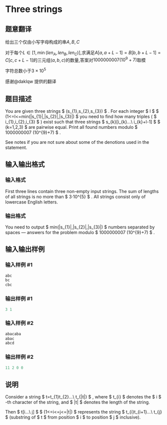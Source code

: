 # Three strings

## 题意翻译

给出三个仅由小写字母构成的串$A, B, C$

对于每个$L \in [1, \min(len_A,len_B,len_C)]$,求满足$A[a,a+L-1] = B[b,b+L-1] = C[c,c+L-1]$的三元组$(a,b,c)$的数量,答案对$1000000007 (10 ^ 9 + 7)$取模

字符总数小于$3\times10^5$

感谢@daklqw 提供的翻译

## 题目描述

You are given three strings $ (s_{1},s_{2},s_{3}) $ . For each integer $ l $ $ (1<=l<=min(|s_{1}|,|s_{2}|,|s_{3}|) $ you need to find how many triples ( $ i_{1},i_{2},i_{3} $ ) exist such that three strings $ s_{k}[i_{k}...\ i_{k}+l-1] $ $ (k=1,2,3) $ are pairwise equal. Print all found numbers modulo $ 1000000007 (10^{9}+7) $ .

See notes if you are not sure about some of the denotions used in the statement.

## 输入输出格式

### 输入格式

First three lines contain three non-empty input strings. The sum of lengths of all strings is no more than $ 3·10^{5} $ . All strings consist only of lowercase English letters.

### 输出格式

You need to output $ min(|s_{1}|,|s_{2}|,|s_{3}|) $ numbers separated by spaces — answers for the problem modulo $ 1000000007 (10^{9}+7) $ .

## 输入输出样例

### 输入样例 #1

```cpp
abc
bc
cbc

```
### 输出样例 #1

```cpp
3 1 

```
### 输入样例 #2

```cpp
abacaba
abac
abcd

```
### 输出样例 #2

```cpp
11 2 0 0 

```
## 说明

Consider a string $ t=t_{1}t_{2}...\ t_{|t|} $ , where $ t_{i} $ denotes the $ i $ -th character of the string, and $ |t| $ denotes the length of the string.

Then $ t[i...\ j] $ $ (1<=i<=j<=|t|) $ represents the string $ t_{i}t_{i+1}...\ t_{j} $ (substring of $ t $ from position $ i $ to position $ j $ inclusive).

